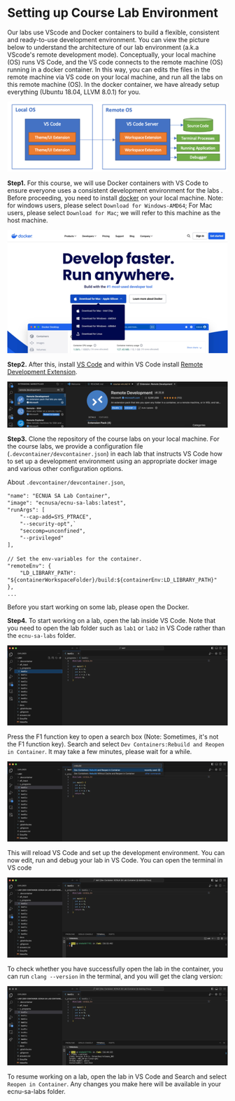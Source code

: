 # Setting up Course Lab Environment

Our labs use VScode and Docker containers to build a flexible, consistent and ready-to-use development environment. You can view the picture below to understand the architecture of our lab environment (a.k.a VScode's remote development mode). Conceptually, your local machine (OS) runs VS Code, and the VS code connects to the remote machine (OS) running in a docker container. In this way, you can edits the files in the remote machine via VS code on your local machine, and run all the labs on this remote machine (OS). In the docker container, we have already setup everything (Ubuntu 18.04, LLVM 8.0.1) for you.

![](../images/principle_of_vscode_remote_development.png)

**Step1.** For this course, we will use Docker containers with VS Code to ensure everyone uses a consistent development environment for the labs . Before proceeding, you need to install <a href="https://www.docker.com/">docker</a> on your local machine.
Note: for windows users, please select `Download for Windows-AMD64`; For Mac users, please select `Download for Mac`; we will refer to this machine as the host machine. 

![](../images/course-vm-d.jpg)

**Step2.** After this, install <a href="https://code.visualstudio.com/Download">VS Code</a> and within VS Code install <a href="https://code.visualstudio.com/docs/remote/remote-overview">Remote Development Extension</a>. 

![](../images/remote_development.png)

**Step3.** Clone the repository of the course labs on your local machine.
For the course labs, we provide a configuration file (`.devcontainer/devcontainer.json`) in each lab that instructs VS Code how to set up a development environment using an appropriate docker image and various other configuration options. 

About `.devcontainer/devcontainer.json`,
```
"name": "ECNUA SA Lab Container",
"image": "ecnusa/ecnu-sa-labs:latest",
"runArgs": [
	"--cap-add=SYS_PTRACE",
	"--security-opt",`
	"seccomp=unconfined",
	"--privileged"
],

// Set the env-variables for the container.
"remoteEnv": {
	"LD_LIBRARY_PATH": "${containerWorkspaceFolder}/build:${containerEnv:LD_LIBRARY_PATH}"
},
...
```

Before you start working on some lab, please open the Docker. 

<!-- ![](../images/course-vm-f.jpg) -->



**Step4.** To start working on a lab, open the lab inside VS Code. Note that you need to open the lab folder such as `lab1` or `lab2` in VS Code rather than the `ecnu-sa-labs` folder.


![](../images/course-vm-lab1-folder.jpg)


Press the F1 function key to open a search box (Note: Sometimes, it's not the F1 function key). Search and select `Dev Containers:Rebuild and Reopen in Container`. It may take a few minutes, please wait for a while.

![](../images/course-vm-lab1-rebuild-and-reopen-container.jpg)

This will reload VS Code and set up the development environment. You can now edit, run and debug your lab in VS Code. You can open the terminal in VS code

![](../images/course-vm-lab1.jpg) 

To check whether you have successfully open the lab in the container, you can run `clang --version` in the terminal, and you will get the clang version:


![](../images/course-vm-lab1-clang.jpg)


To resume working on a lab, open the lab in VS Code and Search and select `Reopen in Container`. Any changes you make here will be available in your ecnu-sa-labs folder.

<!-- When the F1 key work, you will see..

![](../images/course-vm-c.png)

When the F1 key doesn't work, you can do the following:

![](../images/course-vm-a.png)
![](./images/course-vm-b.png) -->
